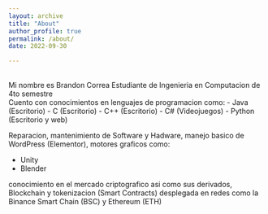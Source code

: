 ```yaml
---
layout: archive
title: "About"
author_profile: true
permalink: /about/
date: 2022-09-30

---
```

<br>
Mi nombre es Brandon Correa Estudiante de Ingenieria en Computacion de 4to semestre <br>
Cuento con conocimientos en lenguajes de programacion como:
- Java (Escritorio)
- C (Escritorio)
- C++ (Escritorio)
- C# (Videojuegos)
- Python (Escritorio y web)

Reparacion, mantenimiento de Software y Hadware, manejo basico de WordPress (Elementor), motores graficos como:
- Unity
- Blender

conocimiento en el mercado criptografico asi como sus derivados, Blockchain y tokenizacion (Smart Contracts)
desplegada en redes como la Binance Smart Chain (BSC) y Ethereum (ETH)











